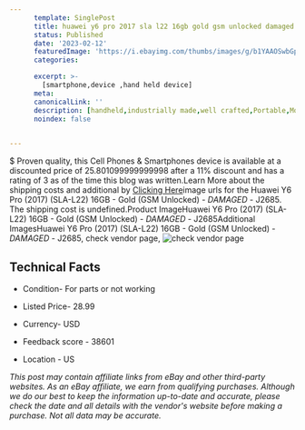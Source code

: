 ```yaml
---
      template: SinglePost
      title: huawei y6 pro 2017 sla l22 16gb gold gsm unlocked damaged j2685
      status: Published
      date: '2023-02-12'
      featuredImage: 'https://i.ebayimg.com/thumbs/images/g/b1YAAOSwbGpiuyLG/s-l225.jpg'
      categories: 

      excerpt: >-
        [smartphone,device ,hand held device]
      meta:
      canonicalLink: ''
      description: [handheld,industrially made,well crafted,Portable,Mobile,Compact,Convenient,Lightweight,Maneuverable,Man-portable,Miniature,Carriable,Hand-held,Light,Holdable,Transportable,Mobile device,Pocket-sized,On-the-go,Wireless,Cordless,Compact size,Convenient size, smartphone,device ,hand held device]
      noindex: false

        
---
```

$
    Proven quality, this Cell Phones & Smartphones device is available at a discounted price of 25.801099999999998 after a 11% discount and has a rating of 3 as of the time this blog was written.Learn More about the shipping costs and additional by [Clicking Here](https://www.ebay.com/itm/144624803081?hash=item21ac4f5d09%3Ag%3Ab1YAAOSwbGpiuyLG&mkevt=1&mkcid=1&mkrid=711-53200-19255-0&campid=%253CePNCampaignId%253E&customid=%253CreferenceId%253E&toolid=10049)image urls for the Huawei Y6 Pro (2017) (SLA-L22) 16GB - Gold (GSM Unlocked) - *DAMAGED* - J2685. The shipping cost is undefined.Product ImageHuawei Y6 Pro (2017) (SLA-L22) 16GB - Gold (GSM Unlocked) - *DAMAGED* - J2685Additional ImagesHuawei Y6 Pro (2017) (SLA-L22) 16GB - Gold (GSM Unlocked) - *DAMAGED* - J2685, check vendor page, ![check vendor page](https://origin-galleryplus.ebayimg.com/ws/web/144624803081_2_0_1/225x225.jpg,https://origin-galleryplus.ebayimg.com/ws/web/144624803081_3_0_1/225x225.jpg,https://origin-galleryplus.ebayimg.com/ws/web/144624803081_4_0_1/225x225.jpg,https://origin-galleryplus.ebayimg.com/ws/web/144624803081_5_0_1/225x225.jpg,https://origin-galleryplus.ebayimg.com/ws/web/144624803081_6_0_1/225x225.jpg,https://origin-galleryplus.ebayimg.com/ws/web/144624803081_7_0_1/225x225.jpg)
    
    

 ## Technical Facts 



     
      

 - Condition- For parts or not working 


      

 - Listed Price- 28.99 


      

 - Currency- USD 


      

 - Feedback score - 38601 


      

 - Location - US 


      
      

 *_This post may contain affiliate links from eBay and other third-party websites. As an eBay affiliate, we earn from qualifying purchases. Although we do our best to keep the information up-to-date and accurate, please check the date and all details with the vendor's website before making a purchase. Not all data may be accurate._*



    
    
    
    
    